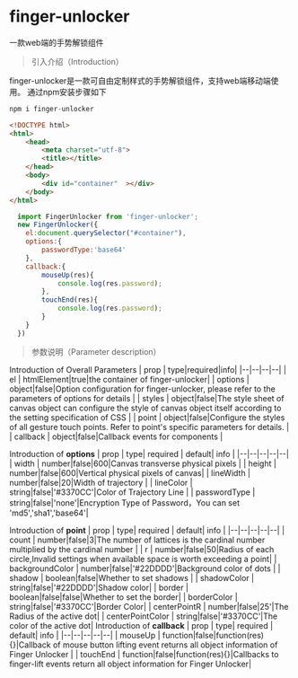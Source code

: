  # finger-unlocker
一款web端的手势解锁组件  

> 引入介绍（Introduction）

finger-unlocker是一款可自由定制样式的手势解锁组件，支持web端移动端使用。
通过npm安装步骤如下

```javascript
npm i finger-unlocker
```
    
```html
<!DOCTYPE html>
<html>
	<head>
		<meta charset="utf-8">
		<title></title>
	</head>
	<body>
		<div id="container"  ></div>
	</body>
</html>
```  
```javascript
  import FingerUnlocker from 'finger-unlocker';
  new FingerUnlocker({
    el:document.querySelector("#container"),
    options:{
	    passwordType:'base64'
    },
    callback:{
	    mouseUp(res){
		    console.log(res.password);
	    },
	    touchEnd(res){
		    console.log(res.password);
	    }
    }
  })
```

> 参数说明（Parameter description）

Introduction of Overall Parameters
| prop |  type|required|info|
|--|--|--|--|
| el |  htmlElement|true|the container of finger-unlocker|
| options |  object|false|Option configuration for finger-unlocker, please refer to the parameters of options for details |
| styles |  object|false|The style sheet of canvas object can configure the style of canvas object itself according to the setting specification of CSS |
| point |  object|false|Configure the styles of all gesture touch points. Refer to point's specific parameters for details. |
| callback |  object|false|Callback events for components |

Introduction of **options** 
| prop |  type| required | default| info |
|--|--|--|--|--|
| width |  number|false|600|Canvas transverse physical pixels |
| height |  number|false|600|Vertical physical pixels of canvas|
| lineWidth |  number|false|20|Width of trajectory |
| lineColor |  string|false|'#3370CC'|Color of Trajectory Line |
| passwordType |  string|false|'none'|Encryption Type of Password，You can set 'md5','sha1','base64'|

Introduction of **point** 
| prop |  type| required | default| info |
|--|--|--|--|--|
| count |  number|false|3|The number of lattices is the cardinal number multiplied by the cardinal number |
| r |  number|false|50|Radius of each circle,Invalid settings when available space is worth exceeding a point|
| backgroundColor |  number|false|'#22DDDD'|Background color of dots |
| shadow |  boolean|false|Whether to set shadows |
| shadowColor |  string|false|'#22DDDD'|Shadow color|
| border |  boolean|false|false|Whether to set the border|
| borderColor |  string|false|'#3370CC'|Border Color|
| centerPointR |  number|false|25'|The Radius of the active dot|
| centerPointColor |  string|false|'#3370CC'|The color of the active dot|
Introduction of **callback** 
| prop |  type| required | default| info |
|--|--|--|--|--|
| mouseUp |  function|false|function(res){}|Callback of mouse button lifting event returns all object information of Finger Unlocker |
| touchEnd |  function|false|function(res){}|Callbacks to finger-lift events return all object information for Finger Unlocker|



